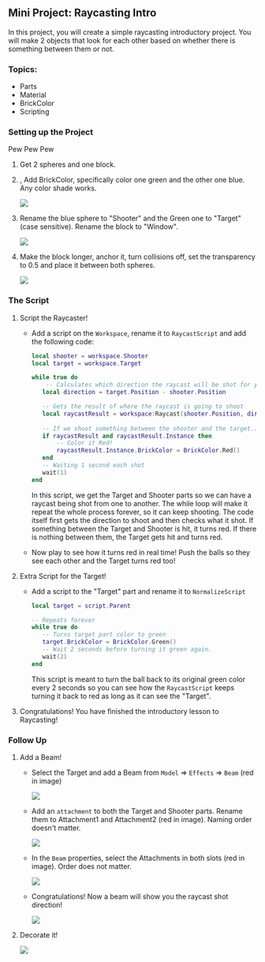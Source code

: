 ## Mini Project: Raycasting Intro

In this project, you will create a simple raycasting introductory project. You will make 2 objects that look for each other based on whether there is something between them or not.

### Topics:

  - Parts
  - Material
  - BrickColor
  - Scripting

### Setting up the Project

Pew Pew Pew

1. Get 2 spheres and one block.

2. , Add BrickColor, specifically color one green and the other one blue. Any color shade works. 

   ![](https://drive.google.com/uc?export=view&id=12palzytAMdsSVePz5SMklO_FzoCLHrME)

3. Rename the blue sphere to "Shooter" and the Green one to "Target" (case sensitive). Rename the block to "Window".

   ![](https://drive.google.com/uc?export=view&id=1GmXHtubGuCNc9g3NctfljguI9GraJ_Ap)

4. Make the block longer, anchor it, turn collisions off, set the transparency to 0.5 and place it between both spheres.

   

   ![](https://drive.google.com/uc?export=view&id=1HBnCu3dolwI9rTfVc5_iYiOBcrpyTGHX)

   



### The Script

1. Script the Raycaster!

   - Add a script on the `Workspace`, rename it to `RaycastScript` and add the following code:

     ```lua
     local shooter = workspace.Shooter
     local target = workspace.Target
     
     while true do
         -- Calculates which direction the raycast will be shot for you
     	local direction = target.Position - shooter.Position
     
     	-- Gets the result of where the raycast is going to shoot
     	local raycastResult = workspace:Raycast(shooter.Position, direction)
     	
     	-- If we shoot something between the shooter and the target...
     	if raycastResult and raycastResult.Instance then
     		-- Color it Red!
     		raycastResult.Instance.BrickColor = BrickColor.Red()
     	end
     	-- Waiting 1 second each shot
     	wait(1)
     end
     ```

     In this script, we get the Target and Shooter parts so we can have a raycast being shot from one to another.  The while loop will make it repeat the whole process forever, so it can keep shooting. The code itself first gets the direction to shoot and then checks what it shot. If something between the Target and Shooter is hit, it turns red. If there is nothing between them, the Target gets hit and turns red.

   - Now play to see how it turns red in real time! Push the balls so they see each other and the Target turns red too!

2. Extra Script for the Target!

   - Add a script to the "Target" part and rename it to `NormalizeScript`

     ```lua
     local target = script.Parent
     
     -- Repeats forever
     while true do
     	-- Turns target part color to green
     	target.BrickColor = BrickColor.Green()
     	-- Wait 2 seconds before turning it green again.
     	wait(2)
     end
     ```

     This script is meant to turn the ball back to its original green color every 2 seconds so you can see how the `RaycastScript` keeps turning it back to red as long as it can see the "Target". 

3. Congratulations! You have finished the introductory lesson to Raycasting!

### Follow Up

1. Add a Beam!

   - Select the Target and add a Beam from `Model` => `Effects` => `Beam` (red in image)

     ![](https://drive.google.com/uc?export=view&id=1dIL76Ai5N-7mK10nEu7MakbQyTXlulKQ)

   - Add an `attachment` to both the Target and Shooter parts. Rename them to Attachment1 and Attachment2 (red in image). Naming order doesn't matter.

     ![](https://drive.google.com/uc?export=view&id=1WlHgnWRrb-qO9rkcmuZnyTpRiBD06JN1)

   - In the `Beam` properties, select the Attachments in both slots (red in image). Order does not matter.

     ![](https://drive.google.com/uc?export=view&id=14-f0jpY_A31nvKrQyeWkIHa20rcnmbCk)

   - Congratulations! Now a beam will show you the raycast shot direction!

     ![](https://drive.google.com/uc?export=view&id=1HBnCu3dolwI9rTfVc5_iYiOBcrpyTGHX)

2. Decorate it!

   ![](https://drive.google.com/uc?export=view&id=1fgoxPTywloZ7l43eVR9Z_XioAOGJIrP0)

   

   

